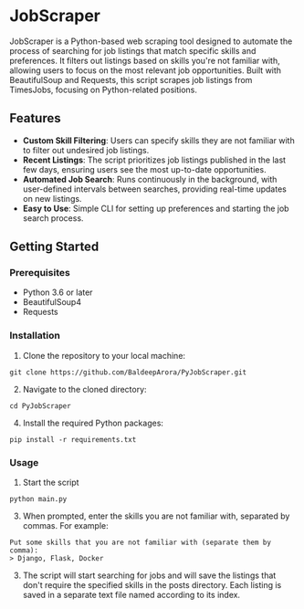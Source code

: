 # JobScraper

JobScraper is a Python-based web scraping tool designed to automate the process of searching for job listings that match specific skills and preferences. It filters out listings based on skills you're not familiar with, allowing users to focus on the most relevant job opportunities. Built with BeautifulSoup and Requests, this script scrapes job listings from TimesJobs, focusing on Python-related positions.

## Features

- **Custom Skill Filtering**: Users can specify skills they are not familiar with to filter out undesired job listings.
- **Recent Listings**: The script prioritizes job listings published in the last few days, ensuring users see the most up-to-date opportunities.
- **Automated Job Search**: Runs continuously in the background, with user-defined intervals between searches, providing real-time updates on new listings.
- **Easy to Use**: Simple CLI for setting up preferences and starting the job search process.

## Getting Started

### Prerequisites

- Python 3.6 or later
- BeautifulSoup4
- Requests

### Installation

1. Clone the repository to your local machine:

```
git clone https://github.com/BaldeepArora/PyJobScraper.git
```
2. Navigate to the cloned directory:
```
cd PyJobScraper
```
4. Install the required Python packages:
```
pip install -r requirements.txt
```
### Usage
1. Start the script
```
python main.py
```
3. When prompted, enter the skills you are not familiar with, separated by commas. For example:
```
Put some skills that you are not familiar with (separate them by comma): 
> Django, Flask, Docker
```
3. The script will start searching for jobs and will save the listings that don't require the specified skills in the posts directory. Each listing is saved in a separate text file named according to its index.
